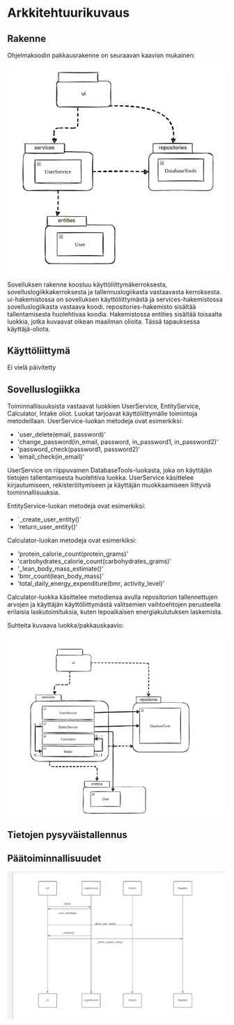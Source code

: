 # Arkkitehtuurikuvaus

## Rakenne

Ohjelmakoodin pakkausrakenne on seuraavan kaavion mukainen:

<img src="https://github.com/Neroniuoso/ot-harjoitustyo/blob/master/dokumentaatio/kuvat/Pakkauskaavio.png" width=760>

Sovelluksen rakenne koostuu käyttöliittymäkerroksesta, sovelluslogiikkakerroksesta  ja tallennuslogiikasta vastaavasta kerroksesta.
ui-hakemistossa on sovelluksen käyttöliittymästä ja services-hakemistossa sovelluslogiikasta vastaava koodi. repositories-hakemisto sisältää tallentamisesta huolehtivaa koodia. Hakemistossa entities sisältää toisaalta luokkia, jotka kuvaavat oikean maailman olioita. Tässä tapauksessa käyttäjä-oliota.

## Käyttöliittymä

Ei vielä päivitetty

## Sovelluslogiikka

Toiminnallisuuksista vastaavat luokkien UserService, EntityService, Calculator, Intake oliot.
Luokat tarjoavat käyttöliittymälle toimintoja metodeillaan. 
UserService-luokan metodeja ovat esimerkiksi: 
- 'user_delete(email, password)'
- 'change_password(in_email, password, in_password1, in_password2)'
- 'password_check(password1, password2)'
- 'email_check(in_email)'

UserService on riippuvainen DatabaseTools-luokasta, joka on käyttäjän tietojen tallentamisesta huolehtiva luokka. UserService käsittelee kirjautumiseen, rekisteröitymiseen ja käyttäjän muokkaamiseen liittyviä toiminnallisuuksia. 

EntityService-luokan metodeja ovat esimerkiksi:
- ´_create_user_entity()´
- 'return_user_entity()'

Calculator-luokan metodeja ovat esimerkiksi:
- 'protein_calorie_count(protein_grams)'
- 'carbohydrates_calorie_count(carbohydrates_grams)'
- '_lean_body_mass_estimate()'
- 'bmr_count(lean_body_mass)'
- 'total_daily_energy_expenditure(bmr, activity_level)'

Calculator-luokka käsittelee metodiensa avulla repositorion tallennettujen arvojen ja käyttäjän käyttöliittymästä valitsemien vaihtoehtojen perusteella erilaisia laskutoimituksia, kuten lepoaikaisen energiakulutuksen laskemista.

Suhteita kuvaava luokka/pakkauskaavio:

<img src="https://github.com/Neroniuoso/ot-harjoitustyo/blob/master/dokumentaatio/kuvat/luokka_pakkauskaavio.png" width=760>


## Tietojen pysyväistallennus

## Päätoiminnallisuudet

<img src="https://github.com/Neroniuoso/ot-harjoitustyo/blob/master/dokumentaatio/kuvat/Sekvenssikaavio.png" width=760>
